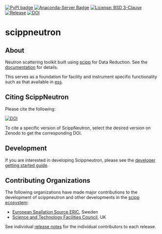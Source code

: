 [![PyPI badge](http://img.shields.io/pypi/v/scippneutron.svg)](https://pypi.python.org/pypi/scippneutron)
[![Anaconda-Server Badge](https://anaconda.org/scipp/scippneutron/badges/version.svg)](https://anaconda.org/scipp/scippneutron)
[![License: BSD 3-Clause](https://img.shields.io/badge/License-BSD%203--Clause-blue.svg)](LICENSE)
[![Release](https://github.com/scipp/scippneutron/actions/workflows/release.yml/badge.svg)](https://github.com/scipp/scippneutron/actions/workflows/release.yml)
[![DOI](https://zenodo.org/badge/305999676.svg)](https://zenodo.org/badge/latestdoi/305999676)

# scippneutron

## About

Neutron scattering toolkit built using [scipp](https://github.com/scipp/scipp) for Data Reduction.
See the [documentation](https://scipp.github.io/scippneutron/) for details.

This serves as a foundation for facility and instrument specific functionality such as that available in [ess](https://github.com/scipp/ess).

## Citing ScippNeutron

Please cite the following:

[![DOI](https://zenodo.org/badge/305999676.svg)](https://zenodo.org/badge/latestdoi/305999676)

To cite a specific version of ScippNeutron, select the desired version on Zenodo to get the corresponding DOI.

## Development

If you are interested in developing Scippneutron, please see the [developer getting started guide](https://scipp.github.io/scippneutron/developer/getting-started.html).

## Contributing Organizations

The following organizations have made major contributions to the development of scippneutron and other developments in the [scipp ecosystem](../../../):

* [European Spallation Source ERIC](https://europeanspallationsource.se/), Sweden
* [Science and Technology Facilities Council](https://www.ukri.org/councils/stfc/), UK

See individual [release notes](https://scipp.github.io/scippneutron/about/release-notes.html) for the individual contributors to each release.

